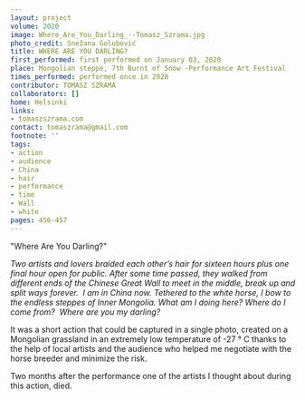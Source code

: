 ```yaml
---
layout: project
volume: 2020
image: Where_Are_You_Darling_--Tomasz_Szrama.jpg
photo_credit: Snežana Golubović
title: WHERE ARE YOU DARLING?
first_performed: first performed on January 03, 2020
place: Mongolian steppe, 7th Burnt of Snow -Performance Art Festival
times_performed: performed once in 2020
contributor: TOMASZ SZRAMA
collaborators: []
home: Helsinki
links:
- tomaszszrama.com
contact: tomaszrama@gmail.com
footnote: ''
tags:
- action
- audience
- China
- hair
- performance
- time
- Wall
- white
pages: 456-457
---
```



"Where Are You Darling?"

*Two artists and lovers braided each other’s hair for sixteen hours plus one final hour open for public. After some time passed, they walked from different ends of the Chinese Great Wall to meet in the middle, break up and split ways forever. 
I am in China now. Tethered to the white horse, I bow to the endless steppes of Inner Mongolia.
What am I doing here?
Where do I come from? 
Where are you my darling?*

It was a short action that could be captured in a single photo, created on a Mongolian grassland in an extremely low temperature of -27 ° C thanks to the help of local artists and the audience who helped me negotiate with the horse breeder and minimize the risk. 

Two months after the performance one of the artists I thought about during this action, died.
